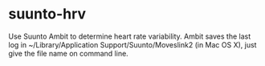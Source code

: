 suunto-hrv
==========

Use Suunto Ambit to determine heart rate variability. Ambit saves the last log in ~/Library/Application Support/Suunto/Moveslink2 (in Mac OS X), just give the file name on command line. 
